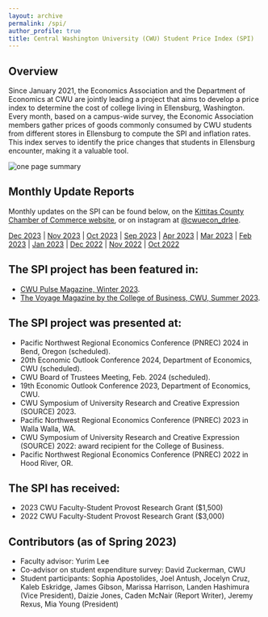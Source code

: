 ```yaml
---
layout: archive
permalink: /spi/
author_profile: true
title: Central Washington University (CWU) Student Price Index (SPI)
---
```


## Overview

Since January 2021, the Economics Association and the Department of Economics at CWU are jointly leading a project that aims to develop a price index to determine the cost of college living in Ellensburg, Washington. Every month, based on a campus-wide survey, the Economic Association members gather prices of goods commonly consumed by CWU students from different stores in Ellensburg to compute the SPI and inflation rates. This index serves to identify the price changes that students in Ellensburg encounter, making it a valuable tool.

![one page summary](http://econ-ylee.github.io/images/CWU_SPI_Poster_2023_Letter.png)

## Monthly Update Reports

Monthly updates on the SPI can be found below, on the [Kittitas County Chamber of Commerce website](https://www.kittitascountychamber.com/choose-kittitas-county/), or on instagram at [@cwuecon_drlee](https://www.instagram.com/cwuecon_drlee/). 

[Dec 2023](http://econ-ylee.github.io/files/December_2023_CWU_SPI_update.pdf) | 
[Nov 2023](http://econ-ylee.github.io/files/November_2023_CWU_SPI_update.pdf) | 
[Oct 2023](http://econ-ylee.github.io/files/October_2023_CWU_SPI_update.pdf) | 
[Sep 2023](http://econ-ylee.github.io/files/September_2023_CWU_SPI_update.pdf) | 
[Apr 2023](http://econ-ylee.github.io/files/April_2023_CWU_SPI_update.pdf) | 
[Mar 2023](http://econ-ylee.github.io/files/March_2023_CWU_SPI_update.pdf) | 
[Feb 2023](http://econ-ylee.github.io/files/February_2023_CWU_SPI_update.pdf) | 
[Jan 2023](http://econ-ylee.github.io/files/Janurary_2023_CWU_SPI_update.pdf) | 
[Dec 2022](http://econ-ylee.github.io/files/December_2022_CWU_SPI_update.pdf) | 
[Nov 2022](http://econ-ylee.github.io/files/November_2022_CWU_SPI_update.pdf) | 
[Oct 2022](http://econ-ylee.github.io/files/October_2022_CWU_SPI_update.pdf)

## The SPI project has been featured in:

* [CWU Pulse Magazine, Winter 2023](https://issuu.com/cwupulse/docs/winter_2023).
* [The Voyage Magazine by the College of Business, CWU, Summer 2023](https://online.flippingbook.com/view/888523620/12/).

## The SPI project was presented at: 

* Pacific Northwest Regional Economics Conference (PNREC) 2024 in Bend, Oregon (scheduled).
* 20th Economic Outlook Conference 2024, Department of Economics, CWU (scheduled).
* CWU Board of Trustees Meeting, Feb. 2024 (scheduled).
* 19th Economic Outlook Conference 2023, Department of Economics, CWU.
* CWU Symposium of University Research and Creative Expression (SOURCE) 2023.
* Pacific Northwest Regional Economics Conference (PNREC) 2023 in Walla Walla, WA.
* CWU Symposium of University Research and Creative Expression (SOURCE) 2022: award recipient for the College of Business.
* Pacific Northwest Regional Economics Conference (PNREC) 2022 in Hood River, OR.

## The SPI has received: 

* 2023 CWU Faculty-Student Provost Research Grant ($1,500)
* 2022 CWU Faculty-Student Provost Research Grant ($3,000)

## Contributors (as of Spring 2023)

* Faculty advisor: Yurim Lee
* Co-advisor on student expenditure survey: David Zuckerman, CWU
* Student participants: Sophia Apostolides, Joel Antush, Jocelyn Cruz, Kaleb Eskridge, James Gibson, Marissa Harrison, Landen Hashimura (Vice President), Daizie Jones, Caden McNair (Report Writer), Jeremy Rexus, Mia Young (President)